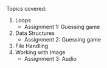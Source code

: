 Topics covered:
1. Loops
   * Assignment 1: Guessing game
2. Data Structures
   * Assignment 2: Guessing game
3. File Handling
4. Working with Image
   * Assignment 3: Audio
